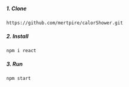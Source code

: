 ##### 1. Clone  
```
https://github.com/mertpire/calorShower.git
```
##### 2. Install
```
npm i react
```
##### 3. Run

```
npm start
```
